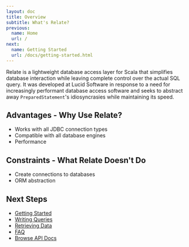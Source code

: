 ```yaml
---
layout: doc
title: Overview
subtitle: What's Relate?
previous:
  name: Home
  url: /
next:
  name: Getting Started
  url: /docs/getting-started.html
---
```

Relate is a lightweight database access layer for Scala that simplifies database interaction while leaving complete control over the actual SQL query. It was developed at Lucid Software in response to a need for increasingly performant database access software and seeks to abstract away `PreparedStatement`'s idiosyncrasies while maintaining its speed.

## Advantages - Why Use Relate?
* Works with all JDBC connection types
* Compatible with all database engines
* Performance

## Constraints - What Relate Doesn't Do
* Create connections to databases
* ORM abstraction

## Next Steps
* [Getting Started]({{site.baseurl}}/docs/getting-started.html)
* [Writing Queries]({{site.baseurl}}/docs/writing-queries.html)
* [Retrieving Data]({{site.baseurl}}/docs/retrieving-data.html)
* [FAQ]({{site.baseurl}}/docs/faq.html)
* [Browse API Docs]({{site.baseurl}}/docs/api/index.html)
